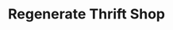 ---
title: "Regenerate Thrift Shop"
url: /grandville/regenerate-thrift-shop/
shop: Gebrauchtwaren
---